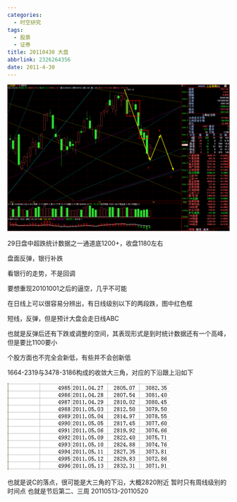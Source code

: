 ```yaml
---
categories:
  - 时空研究
tags:
  - 股票
  - 证券
title: 20110430 大盘
abbrlink: 2326264356
date: 2011-4-30
---
```

![20110430-0](/images/20110430-0.gif)

29日盘中超跌统计数据之一通道底1200+，收盘1180左右

盘面反弹，银行补跌

看银行的走势，不是回调

要想重现20101001之后的逼空，几乎不可能

在日线上可以很容易分辨出，有日线级别以下的两段跌，图中红色框

短线，反弹，但是预计大盘会走日线ABC

也就是反弹后还有下跌或调整的空间，其表现形式是到时统计数据还有一个高峰，但是要比1100要小

个股方面也不完全会新低，有些并不会创新低

1664-2319与3478-3186构成的收敛大三角，对应的下沿跟上沿如下

![20110430-1](/images/20110430-1.gif)

也就是说C的落点，很可能是大三角的下沿，大概2820附近
暂时只有周线级别的时间点
也就是节后第二、三周
20110513-20110520